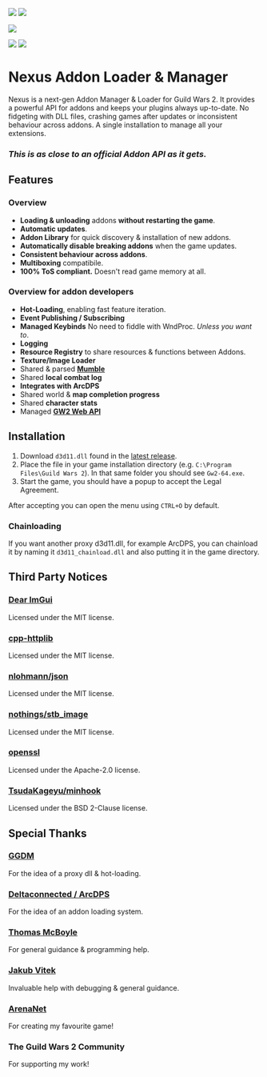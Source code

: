 [![](https://discordapp.com/api/guilds/410828272679518241/widget.png?style=banner2)](https://discord.gg/Mvk7W7gjE4)
[![](https://raidcore.gg/Resources/Images/Patreon.png)](https://www.patreon.com/bePatron?u=46163080)

![](https://img.shields.io/github/v/release/RaidcoreGG/Nexus?style=for-the-badge&labelColor=%23131519&color=%230F79AA)

![](https://img.shields.io/github/downloads/RaidcoreGG/Nexus/total?style=for-the-badge&labelColor=%23131519&color=%230F79AA&label=Direct%20Downloads)
![](https://img.shields.io/github/downloads/RaidcoreGG/NexusInstaller/total?style=for-the-badge&labelColor=%23131519&color=%230F79AA&label=Installer%20Downloads)

# Nexus Addon Loader &amp; Manager

Nexus is a next-gen Addon Manager & Loader for Guild Wars 2. It provides a powerful API for addons and keeps your plugins always up-to-date. No fidgeting with DLL files, crashing games after updates or inconsistent behaviour across addons. A single installation to manage all your extensions.
### *This is as close to an official Addon API as it gets.*

## Features
### Overview
- **Loading & unloading** addons **without restarting the game**.
- **Automatic updates**.
- **Addon Library** for quick discovery & installation of new addons.
- **Automatically disable breaking addons** when the game updates.
- **Consistent behaviour across addons**.
- **Multiboxing** compatibile.
- **100% ToS compliant.** Doesn't read game memory at all.

### Overview for addon developers
- **Hot-Loading**, enabling fast feature iteration.
- **Event Publishing / Subscribing**
- **Managed Keybinds** No need to fiddle with WndProc. *Unless you want to*.
- **Logging**
- **Resource Registry** to share resources & functions between Addons.
- **Texture/Image Loader**
- Shared &amp; parsed **[Mumble](https://github.com/RaidcoreGG/RCGG-lib-mumble-api)**
- Shared **local combat log**
- **Integrates with ArcDPS**
- Shared world &amp; **map completion progress**
- Shared **character stats**
- Managed **[GW2 Web API](https://api.guildwars2.com/v2)**

## Installation
1. Download `d3d11.dll` found in the [latest release](https://github.com/RaidcoreGG/Nexus/releases).
2. Place the file in your game installation directory (e.g. `C:\Program Files\Guild Wars 2`). In that same folder you should see `Gw2-64.exe`.
3. Start the game, you should have a popup to accept the Legal Agreement.

After accepting you can open the menu using `CTRL+O` by default.

### Chainloading
If you want another proxy d3d11.dll, for example ArcDPS, you can chainload it by naming it `d3d11_chainload.dll` and also putting it in the game directory.

## Third Party Notices
### [Dear ImGui](https://github.com/ocornut/imgui)
Licensed under the MIT license.

### [cpp-httplib](https://github.com/yhirose/cpp-httplib)
Licensed under the MIT license.

### [nlohmann/json](https://github.com/nlohmann/json)
Licensed under the MIT license.

### [nothings/stb_image](https://github.com/nothings/stb)
Licensed under the MIT license.

### [openssl](https://github.com/openssl/openssl)
Licensed under the Apache-2.0 license.

### [TsudaKageyu/minhook](https://github.com/TsudaKageyu/minhook)
Licensed under the BSD 2-Clause license.

## Special Thanks
### [GGDM](https://nkga.github.io/post/ggdm---combat-analysis-mod-for-guild-wars-2/)
For the idea of a proxy dll & hot-loading.

### [Deltaconnected / ArcDPS](https://www.deltaconnected.com/arcdps/)
For the idea of an addon loading system.

### [Thomas McBoyle](https://github.com/TMcBoyle)
For general guidance & programming help.

### [Jakub Vitek](https://github.com/Sognus)
Invaluable help with debugging & general guidance.

### [ArenaNet](https://arena.net/)
For creating my favourite game!

### The Guild Wars 2 Community
For supporting my work!
